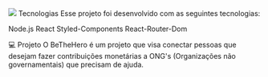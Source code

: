 
<img src="https://github.com/rocketseat-education/semana-omnistack-11/blob/master/.github/bethehero.png"/>
Tecnologias
Esse projeto foi desenvolvido com as seguintes tecnologias:

Node.js
React
Styled-Components
React-Router-Dom

💻 Projeto
O BeTheHero é um projeto que visa conectar pessoas que desejam fazer contribuições monetárias a ONG's (Organizações não governamentais) que precisam de ajuda.
